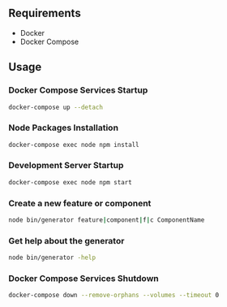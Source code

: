 ## Requirements

- Docker
- Docker Compose

## Usage

### Docker Compose Services Startup

```bash
docker-compose up --detach
```

### Node Packages Installation

```bash
docker-compose exec node npm install
```

### Development Server Startup

```bash
docker-compose exec node npm start
```

### Create a new feature or component

```bash
node bin/generator feature|component|f|c ComponentName
```

### Get help about the generator

```bash
node bin/generator -help
```

### Docker Compose Services Shutdown

```bash
docker-compose down --remove-orphans --volumes --timeout 0
```